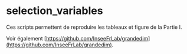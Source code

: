 # selection_variables
Ces scripts permettent de reproduire les tableaux et figure de la Partie I.

Voir également [https://github.com/InseeFrLab/grandedim](https://github.com/InseeFrLab/grandedim).
